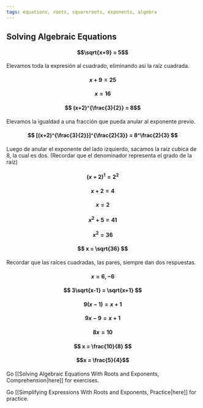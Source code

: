 ```yaml
---
tags: equations, roots, squareroots, exponents, algebra
---
```


## Solving Algebraic Equations

#### $$\sqrt{x+9} = 5$$
Elevamos toda la expresión al cuadrado, eliminando así la raíz cuadrada.
#### $$ x + 9 = 25 $$
#### $$ x = 16 $$


#### $$ (x+2)^{\frac{3}{2}} = 8$$
Elevamos la igualdad a una fracción que pueda anular al exponente previo.
#### $$ [(x+2)^{\frac{3}{2}}]^{\frac{2}{3}} = 8^\frac{2}{3} $$
Luego de anular el exponente del lado izquierdo, sacamos la raíz cubica de 8, la cual es dos. (Recordar que el denominador representa el grado de la raíz)
#### $$ (x+2)^1 = 2^2 $$
#### $$ x+2 = 4 $$
#### $$ x = 2 $$


#### $$ x^2 + 5 = 41 $$
#### $$ x^2 = 36 $$
#### $$ x = \sqrt{36} $$
Recordar que las raíces cuadradas, las pares, siempre dan dos respuestas.
#### $$ x = 6, -6 $$



#### $$ 3\sqrt{x-1} = \sqrt{x+1} $$
#### $$ 9(x-1) = x + 1 $$
#### $$ 9x - 9 = x + 1 $$
#### $$ 8x = 10 $$
#### $$ x = \frac{10}{8} $$
#### $$x = \frac{5}{4}$$

Go [[Solving Algebraic Equations With Roots and Exponents, Comprehension|here]] for exercises.

Go [[Simplifying Expressions With Roots and Exponents, Practice|here]] for practice.